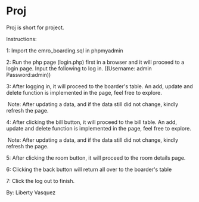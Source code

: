 # Proj
Proj is short for project.

Instructions:

1: Import the emro_boarding.sql in phpmyadmin 

2: Run the php page (login.php) first in a browser and it will proceed to a login page. Input the following to log in. ((Username: admin  Password:admin))

3: After logging in, it will proceed to the boarder's table. An add, update and delete function is implemented in the page, feel free to explore.

​		Note: After updating a data, and if the data still did not change, kindly refresh the page.

4: After clicking the bill button, it will proceed to the bill table. An add, update and delete function is implemented in the page, feel free to explore.

​		Note: After updating a data, and if the data still did not change, kindly refresh the page.

5: After clicking the room button, it will proceed to the room details page. 

6: Clicking the back button will return all over to the boarder's table 

7: Click the log out to finish.



By: Liberty Vasquez





